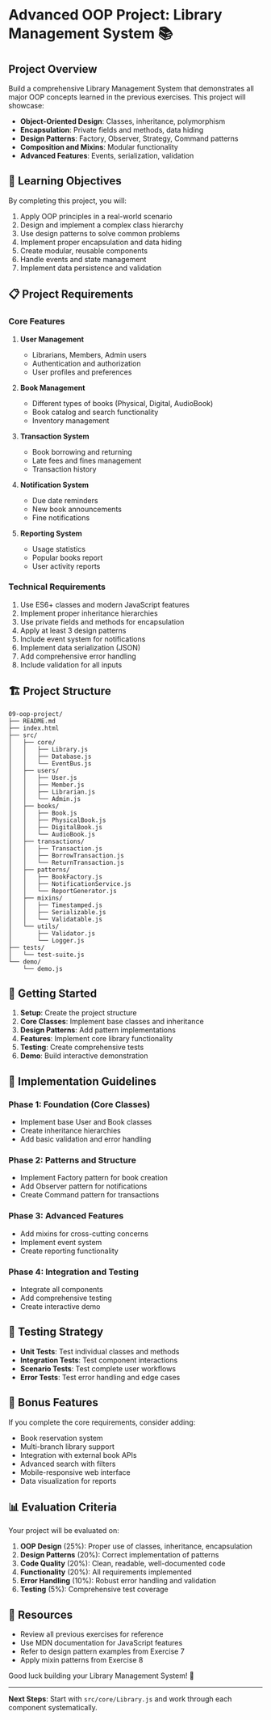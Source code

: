 # Advanced OOP Project: Library Management System 📚

## Project Overview

Build a comprehensive Library Management System that demonstrates all major OOP concepts learned in the previous exercises. This project will showcase:

- **Object-Oriented Design**: Classes, inheritance, polymorphism
- **Encapsulation**: Private fields and methods, data hiding
- **Design Patterns**: Factory, Observer, Strategy, Command patterns
- **Composition and Mixins**: Modular functionality
- **Advanced Features**: Events, serialization, validation

## 🎯 Learning Objectives

By completing this project, you will:

1. Apply OOP principles in a real-world scenario
2. Design and implement a complex class hierarchy
3. Use design patterns to solve common problems
4. Implement proper encapsulation and data hiding
5. Create modular, reusable components
6. Handle events and state management
7. Implement data persistence and validation

## 📋 Project Requirements

### Core Features

1. **User Management**

   - Librarians, Members, Admin users
   - Authentication and authorization
   - User profiles and preferences

2. **Book Management**

   - Different types of books (Physical, Digital, AudioBook)
   - Book catalog and search functionality
   - Inventory management

3. **Transaction System**

   - Book borrowing and returning
   - Late fees and fines management
   - Transaction history

4. **Notification System**

   - Due date reminders
   - New book announcements
   - Fine notifications

5. **Reporting System**
   - Usage statistics
   - Popular books report
   - User activity reports

### Technical Requirements

1. Use ES6+ classes and modern JavaScript features
2. Implement proper inheritance hierarchies
3. Use private fields and methods for encapsulation
4. Apply at least 3 design patterns
5. Include event system for notifications
6. Implement data serialization (JSON)
7. Add comprehensive error handling
8. Include validation for all inputs

## 🏗️ Project Structure

```
09-oop-project/
├── README.md
├── index.html
├── src/
│   ├── core/
│   │   ├── Library.js
│   │   ├── Database.js
│   │   └── EventBus.js
│   ├── users/
│   │   ├── User.js
│   │   ├── Member.js
│   │   ├── Librarian.js
│   │   └── Admin.js
│   ├── books/
│   │   ├── Book.js
│   │   ├── PhysicalBook.js
│   │   ├── DigitalBook.js
│   │   └── AudioBook.js
│   ├── transactions/
│   │   ├── Transaction.js
│   │   ├── BorrowTransaction.js
│   │   └── ReturnTransaction.js
│   ├── patterns/
│   │   ├── BookFactory.js
│   │   ├── NotificationService.js
│   │   └── ReportGenerator.js
│   ├── mixins/
│   │   ├── Timestamped.js
│   │   ├── Serializable.js
│   │   └── Validatable.js
│   └── utils/
│       ├── Validator.js
│       └── Logger.js
├── tests/
│   └── test-suite.js
└── demo/
    └── demo.js
```

## 🚀 Getting Started

1. **Setup**: Create the project structure
2. **Core Classes**: Implement base classes and inheritance
3. **Design Patterns**: Add pattern implementations
4. **Features**: Implement core library functionality
5. **Testing**: Create comprehensive tests
6. **Demo**: Build interactive demonstration

## 📝 Implementation Guidelines

### Phase 1: Foundation (Core Classes)

- Implement base User and Book classes
- Create inheritance hierarchies
- Add basic validation and error handling

### Phase 2: Patterns and Structure

- Implement Factory pattern for book creation
- Add Observer pattern for notifications
- Create Command pattern for transactions

### Phase 3: Advanced Features

- Add mixins for cross-cutting concerns
- Implement event system
- Create reporting functionality

### Phase 4: Integration and Testing

- Integrate all components
- Add comprehensive testing
- Create interactive demo

## 🧪 Testing Strategy

- **Unit Tests**: Test individual classes and methods
- **Integration Tests**: Test component interactions
- **Scenario Tests**: Test complete user workflows
- **Error Tests**: Test error handling and edge cases

## 🎨 Bonus Features

If you complete the core requirements, consider adding:

- Book reservation system
- Multi-branch library support
- Integration with external book APIs
- Advanced search with filters
- Mobile-responsive web interface
- Data visualization for reports

## 📊 Evaluation Criteria

Your project will be evaluated on:

1. **OOP Design** (25%): Proper use of classes, inheritance, encapsulation
2. **Design Patterns** (20%): Correct implementation of patterns
3. **Code Quality** (20%): Clean, readable, well-documented code
4. **Functionality** (20%): All requirements implemented
5. **Error Handling** (10%): Robust error handling and validation
6. **Testing** (5%): Comprehensive test coverage

## 🔗 Resources

- Review all previous exercises for reference
- Use MDN documentation for JavaScript features
- Refer to design pattern examples from Exercise 7
- Apply mixin patterns from Exercise 8

Good luck building your Library Management System! 🎉

---

**Next Steps**: Start with `src/core/Library.js` and work through each component systematically.
